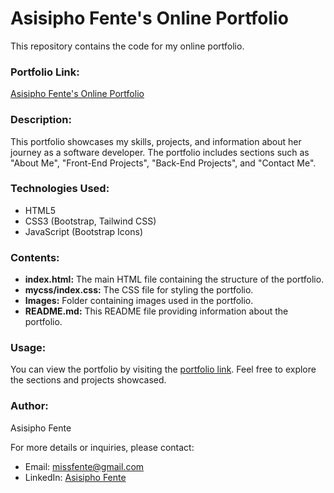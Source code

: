# Asisipho Fente's Online Portfolio

This repository contains the code for my online portfolio.

### Portfolio Link:
[Asisipho Fente's Online Portfolio](https://asifen.github.io/online_portfolio/)

### Description:
This portfolio showcases my skills, projects, and information about her journey as a software developer. The portfolio includes sections such as "About Me", "Front-End Projects", "Back-End Projects", and "Contact Me".

### Technologies Used:
- HTML5
- CSS3 (Bootstrap, Tailwind CSS)
- JavaScript (Bootstrap Icons)

### Contents:
- **index.html:** The main HTML file containing the structure of the portfolio.
- **mycss/index.css:** The CSS file for styling the portfolio.
- **Images:** Folder containing images used in the portfolio.
- **README.md:** This README file providing information about the portfolio.

### Usage:
You can view the portfolio by visiting the [portfolio link](https://asifen.github.io/online_portfolio/). Feel free to explore the sections and projects showcased.

### Author:
Asisipho Fente

For more details or inquiries, please contact:
- Email: [missfente@gmail.com](mailto:missfente@gmail.com)
- LinkedIn: [Asisipho Fente](https://www.linkedin.com/in/asisipho-fente-82705814b/)
